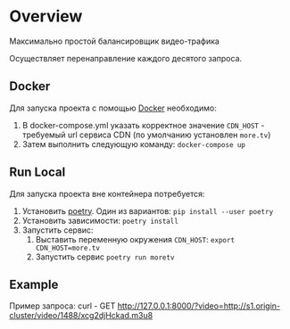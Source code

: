 # Overview
Максимально простой балансировщик видео-трафика

Осуществляет перенаправление каждого десятого запроса.


## Docker
Для запуска проекта с помощью [Docker](https://www.docker.com/) необходимо:
1. В docker-compose.yml указать корректное значение `CDN_HOST` - требуемый url сервиса CDN 
(по умолчанию установлен `more.tv`) 
2. Затем выполнить следующую команду:
`docker-compose up`

## Run Local
Для запуска проекта вне контейнера потребуется:
1. Установить [poetry](https://python-poetry.org/). Один из вариантов:
`pip install --user poetry`
2. Установить зависимости:
`poetry install`
3. Запустить сервис:
    1. Выставить переменную окружения `CDN_HOST`: `export CDN_HOST=more.tv`
    2. Запустить сервис `poetry run moretv`

## Example
Пример запроса:
curl - GET http://127.0.0.1:8000/?video=http://s1.origin-cluster/video/1488/xcg2djHckad.m3u8

